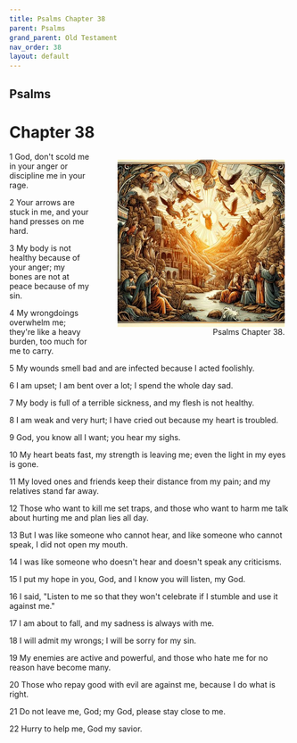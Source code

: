 ```yaml
---
title: Psalms Chapter 38
parent: Psalms
grand_parent: Old Testament
nav_order: 38
layout: default
---
```


## Psalms

# Chapter 38

<figure style="float: right; margin-right: 10px;">
    <img src="/assets/Image/Psalms/500/38.jpg" alt="Psalms Chapter 38" style="width: 300px; height: 300px; float: right;padding-left: 10px;"/>
    <figcaption style="clear: both;text-align: right;">Psalms Chapter 38.</figcaption>
</figure>
1 God, don't scold me in your anger or discipline me in your rage.

2 Your arrows are stuck in me, and your hand presses on me hard.

3 My body is not healthy because of your anger; my bones are not at peace because of my sin.

4 My wrongdoings overwhelm me; they're like a heavy burden, too much for me to carry.

5 My wounds smell bad and are infected because I acted foolishly.

6 I am upset; I am bent over a lot; I spend the whole day sad.

7 My body is full of a terrible sickness, and my flesh is not healthy.

8 I am weak and very hurt; I have cried out because my heart is troubled.

9 God, you know all I want; you hear my sighs.

10 My heart beats fast, my strength is leaving me; even the light in my eyes is gone.

11 My loved ones and friends keep their distance from my pain; and my relatives stand far away.

12 Those who want to kill me set traps, and those who want to harm me talk about hurting me and plan lies all day.

13 But I was like someone who cannot hear, and like someone who cannot speak, I did not open my mouth.

14 I was like someone who doesn't hear and doesn't speak any criticisms.

15 I put my hope in you, God, and I know you will listen, my God.

16 I said, "Listen to me so that they won't celebrate if I stumble and use it against me."

17 I am about to fall, and my sadness is always with me.

18 I will admit my wrongs; I will be sorry for my sin.

19 My enemies are active and powerful, and those who hate me for no reason have become many.

20 Those who repay good with evil are against me, because I do what is right.

21 Do not leave me, God; my God, please stay close to me.

22 Hurry to help me, God my savior.


